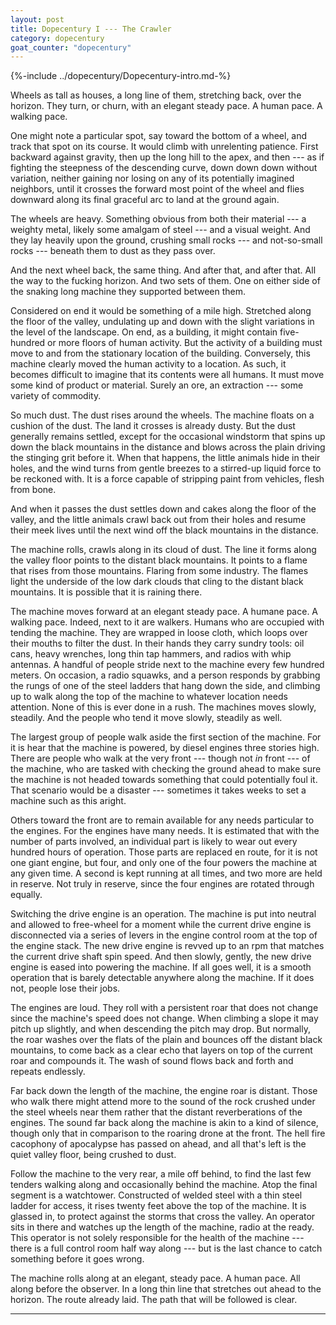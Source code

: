 ```yaml
---
layout: post
title: Dopecentury I --- The Crawler
category: dopecentury
goat_counter: "dopecentury" 
---
```


{%-include ../dopecentury/Dopecentury-intro.md-%}


Wheels as tall as houses, a long line of them, stretching back, over the horizon. They turn, or churn, with an elegant steady pace. A human pace. A walking pace. 

One might note a particular spot, say toward the bottom of a wheel, and track that spot on its course. It would climb with unrelenting patience. First backward against gravity, then up the long hill to the apex, and then --- as if fighting the steepness of the descending curve, down down down without variation, neither gaining nor losing on any of its potentially imagined neighbors, until it crosses the forward most point of the wheel and flies downward along its final graceful arc to land at the ground again.

The wheels are heavy. Something obvious from both their material --- a weighty metal, likely some amalgam of steel --- and a visual weight. And they lay heavily upon the ground, crushing small rocks --- and not-so-small rocks --- beneath them to dust as they pass over.

And the next wheel back, the same thing. And after that, and after that. All the way to the fucking horizon. And two sets of them. One on either side of the snaking long machine they supported between them. 

Considered on end it would be something of a mile high. Stretched along the floor of the valley, undulating up and down with the slight variations in the level of the landscape. On end, as a building, it might contain five-hundred or more floors of human activity. But the activity of a building must move to and from the stationary location of the building. Conversely, this machine clearly moved the human activity to a location. As such, it becomes difficult to imagine that its contents were all humans. It must move some kind of product or material. Surely an ore, an extraction --- some variety of commodity.

So much dust. The dust rises around the wheels. The machine floats on a cushion of the dust. The land it crosses is already dusty. But the dust generally remains settled, except for the occasional windstorm that spins up down the black mountains in the distance and blows across the plain driving the stinging grit before it. When that happens, the little animals hide in their holes, and the wind turns from gentle breezes to a stirred-up liquid force to be reckoned with. It is a force capable of stripping paint from vehicles, flesh from bone.

And when it passes the dust settles down and cakes along the floor of the valley, and the little animals crawl back out from their holes and resume their meek lives until the next wind off the black mountains in the distance.

The machine rolls, crawls along in its cloud of dust. The line it forms along the valley floor points to the distant black mountains. It points to a flame that rises from those mountains. Flaring from some industry. The flames light the underside of the low dark clouds that cling to the distant black mountains. It is possible that it is raining there.

[//]: # (I like the repetition here. This feels like a direct influence of Dopesmoker.)

The machine moves forward at an elegant steady pace. A humane pace. A walking pace. Indeed, next to it are walkers. Humans who are occupied with tending the machine. They are wrapped in loose cloth, which loops over their mouths to filter the dust. In their hands they carry sundry tools: oil cans, heavy wrenches, long thin tap hammers, and radios with whip antennas. A handful of people stride next to the machine every few hundred meters. On occasion, a radio squawks, and a person responds by grabbing the rungs of one of the steel ladders that hang down the side, and climbing up to walk along the top of the machine to whatever location needs attention. None of this is ever done in a rush. The machines moves slowly, steadily. And the people who tend it move slowly, steadily as well.

The largest group of people walk aside the first section of the machine. For it is hear that the machine is powered, by diesel engines three stories high. There are people who walk at the very front --- though not _in_ front --- of the machine, who are tasked with checking the ground ahead to make sure the machine is not headed towards something that could potentially foul it. That scenario would be a disaster --- sometimes it takes weeks to set a machine such as this aright.

Others toward the front are to remain available for any needs particular to the engines. For the engines have many needs. It is estimated that with the number of parts involved, an individual part is likely to wear out every hundred hours of operation. Those parts are replaced en route, for it is not one giant engine, but four, and only one of the four powers the machine at any given time. A second is kept running at all times, and two more are held in reserve. Not truly in reserve, since the four engines are rotated through equally.

Switching the drive engine is an operation. The machine is put into neutral and allowed to free-wheel for a moment while the current drive engine is disconnected via a series of levers in the engine control room at the top of the engine stack. The new drive engine is revved up to an rpm that matches the current drive shaft spin speed. And then slowly, gently, the new drive engine is eased into powering the machine. If all goes well, it is a smooth operation that is barely detectable anywhere along the machine. If it does not, people lose their jobs.

The engines are loud. They roll with a persistent roar that does not change since the machine's speed does not change. When climbing a slope it may pitch up slightly, and when descending the pitch may drop. But normally, the roar washes over the flats of the plain and bounces off the distant black mountains, to come back as a clear echo that layers on top of the current roar and compounds it. The wash of sound flows back and forth and repeats endlessly.

Far back down the length of the machine, the engine roar is distant. Those who walk there might attend more to the sound of the rock crushed under the steel wheels near them rather that the distant reverberations of the engines. The sound far back along the machine is akin to a kind of silence, though only that in comparison to the roaring drone at the front. The hell fire cacophony of apocalypse has passed on ahead, and all that's left is the quiet valley floor, being crushed to dust.

Follow the machine to the very rear, a mile off behind, to find the last few tenders walking along and occasionally behind the machine. Atop the final segment is a watchtower. Constructed of welded steel with a thin steel ladder for access, it rises twenty feet above the top of the machine. It is glassed in, to protect against the storms that cross the valley. An operator sits in there and watches up the length of the machine, radio at the ready. This operator is not solely responsible for the health of the machine --- there is a full control room half way along --- but is the last chance to catch something before it goes wrong.

The machine rolls along at an elegant, steady pace. A human pace. All along before the observer. In a long thin line that stretches out ahead to the horizon. The route already laid. The path that will be followed is clear.

----------------------------------------

